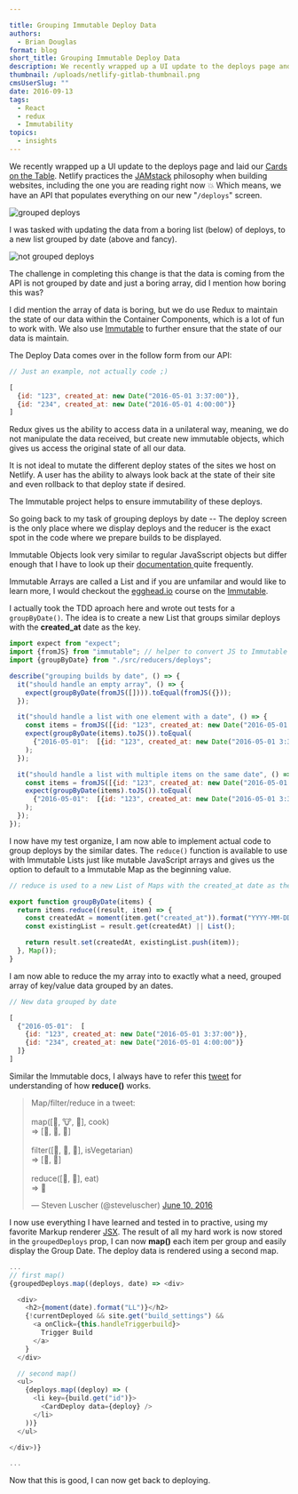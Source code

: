 ```yaml
---

title: Grouping Immutable Deploy Data
authors:
  - Brian Douglas
format: blog
short_title: Grouping Immutable Deploy Data
description: We recently wrapped up a UI update to the deploys page and laid our Cards on the table. This is a quick explanation of how we used Immtuable JS to display our new deploy data.
thumbnail: /uploads/netlify-gitlab-thumbnail.png
cmsUserSlug: ""
date: 2016-09-13
tags:
  - React
  - redux
  - Immutability
topics:
  - insights
---
```


We recently wrapped up a UI update to the deploys page and laid our <a href="/blog/2016/08/25/cards-on-table/">Cards on the Table</a>. Netlify practices the [JAMstack](https://jamstack.org/) philosophy when building websites, including the one you are reading right now 💥 Which means, we have an API that populates everything on our new "`/deploys`" screen.

![grouped deploys](/v3/img/blog/grouped-deploys.png)

I was tasked with updating the data from a boring list (below) of deploys, to a new list
grouped by date (above and fancy).

![not grouped deploys](/v3/img/blog/grouped-deploys-old.png)

The challenge in completing this change is that the data is coming from the API is not grouped by date and just a boring array, did I mention how boring this was?

I did mention the array of data is boring, but we do use Redux to maintain the state of our data within the
Container Components, which is a lot of fun to work with. We also use [Immutable](https://facebook.github.io/immutable-js/) to further ensure that the
state of our data is maintain.

The Deploy Data comes over in the follow form from our API:

```js
// Just an example, not actually code ;)

[
  {id: "123", created_at: new Date("2016-05-01 3:37:00")},
  {id: "234", created_at: new Date("2016-05-01 4:00:00")}
]

```

Redux gives us the ability to access data in a unilateral way, meaning,
we do not manipulate the data received, but create new immutable objects, which
gives us access the original state of all our data.

It is not ideal to mutate the different deploy states of the sites we
host on Netlify. A user has the ability to always look back at the state
of their site and even rollback to that deploy state if desired.

The Immutable project helps to ensure immutability of these deploys.

So going back to my task of grouping deploys by date -- The deploy screen
is the only place where we display deploys and the reducer is the exact
spot in the code where we prepare builds to be displayed.

Immutable Objects look very similar to regular JavaSscript objects but differ
enough that I have to look up their [documentation ](https://facebook.github.io/immutable-js/docs/#/) quite frequently.

Immutable Arrays are called a List and if you are unfamilar and would
like to learn more, I would checkout the [egghead.io](https://egghead.io/courses/learn-how-to-use-immutable-js) course on the
[Immutable](https://egghead.io/courses/learn-how-to-use-immutable-js).

I actually took the TDD aproach here and wrote out tests for a `groupByDate()`. The idea is to create a new List that groups similar deploys with the **created_at** date as the key.

```js
import expect from "expect";
import {fromJS} from "immutable"; // helper to convert JS to Immutable Object
import {groupByDate} from "./src/reducers/deploys";

describe("grouping builds by date", () => {
  it("should handle an empty array", () => {
    expect(groupByDate(fromJS([]))).toEqual(fromJS({}));
  });

  it("should handle a list with one element with a date", () => {
    const items = fromJS([{id: "123", created_at: new Date("2016-05-01 3:37:00 PST")}]);
    expect(groupByDate(items).toJS()).toEqual(
      {"2016-05-01":  [{id: "123", created_at: new Date("2016-05-01 3:37:00 PST")}]}
    );
  });

  it("should handle a list with multiple items on the same date", () => {
    const items = fromJS([{id: "123", created_at: new Date("2016-05-01 3:37:00")}, {id: "234", created_at: new Date("2016-05-01 4:00:00")}]);
    expect(groupByDate(items).toJS()).toEqual(
      {"2016-05-01":  [{id: "123", created_at: new Date("2016-05-01 3:37:00")}, {id: "234", created_at: new Date("2016-05-01 4:00:00")}]}
    );
  });
});
```

I now have my test organize, I am now able to implement actual code to group
deploys by the similar dates. The `reduce()` function is available to
use with Immutable Lists just like mutable JavaScript arrays and gives
us the option to default to a Immutable Map as the beginning value.


```js
// reduce is used to a new List of Maps with the created_at date as the key

export function groupByDate(items) {
  return items.reduce((result, item) => {
    const createdAt = moment(item.get("created_at")).format("YYYY-MM-DD");
    const existingList = result.get(createdAt) || List();

    return result.set(createdAt, existingList.push(item));
  }, Map());
}
```

I am now able to reduce the my array into to exactly what a need, grouped array of key/value data grouped by an dates.

```js
// New data grouped by date

[
  {"2016-05-01":  [
    {id: "123", created_at: new Date("2016-05-01 3:37:00")},
    {id: "234", created_at: new Date("2016-05-01 4:00:00")}
  ]}
]

```

Similar the Immutable docs, I always have to refer this [tweet](https://twitter.com/steveluscher/status/741089564329054208) for understanding of how **reduce()** works.


<blockquote class="twitter-tweet" data-lang="en"><p lang="en" dir="ltr">Map/filter/reduce in a tweet:<br><br>map([🌽, 🐮, 🐔], cook)<br>=&gt; [🍿, 🍔, 🍳]<br><br>filter([🍿, 🍔, 🍳], isVegetarian)<br>=&gt;  [🍿, 🍳]<br><br>reduce([🍿, 🍳], eat)<br>=&gt; 💩</p>&mdash; Steven Luscher (@steveluscher) <a href="https://twitter.com/steveluscher/status/741089564329054208">June 10, 2016</a></blockquote>
<script async src="//platform.twitter.com/widgets.js" charset="utf-8"></script>

I now use everything I have learned and tested in to practive, using my
favorite Markup renderer <a href="/blog/2016/08/17/converting-angular-to-react-jsx/">JSX</a>. The result of all my hard work is now stored in the `groupedDeploys` prop, I can now **map()** each item per group and easily display the Group Date. The deploy data is rendered using a second map.

```js
...
// first map()
{groupedDeploys.map((deploys, date) => <div>

  <div>
    <h2>{moment(date).format("LL")}</h2>
    {!currentDeployed && site.get("build_settings") &&
      <a onClick={this.handleTriggerbuild}>
        Trigger Build
      </a>
    }
  </div>

  // second map()
  <ul>
    {deploys.map((deploy) => (
      <li key={build.get("id")}>
        <CardDeploy data={deploy} />
      </li>
    ))}
  </ul>

</div>)}

...

```
Now that this is good, I can now get back to deploying.
